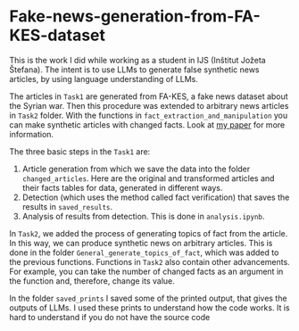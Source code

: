 # Fake-news-generation-from-FA-KES-dataset
This is the work I did while working as a student in IJS (Inštitut Jožeta Štefana). The intent is to use LLMs to generate false synthetic news articles, by using language understanding of LLMs.



The articles in `Task1` are generated from FA-KES, a fake news dataset about the Syrian war. Then this procedure was extended to arbitrary news articles in `Task2` folder. With the functions in `fact_extraction_and_manipulation` you can make synthetic articles with changed facts. Look at [my paper](https://aile3.ijs.si/dunja/SiKDD2024/Papers/IS2024_-_SIKDD_2024_paper_13.pdf) for more information.

The three basic steps in the `Task1` are:

1) Article generation from which we save the data into the folder `changed_articles`. Here are the original and transformed articles and their facts tables for data, generated in different ways.
2) Detection (which uses the method called fact verification) that saves the results in `saved_results`.
3) Analysis of results from detection. This is done in `analysis.ipynb`.

In `Task2`, we added the process of generating topics of fact from the article. In this way, we can produce synthetic news on arbitrary articles. This is done in the folder `General_generate_topics_of_fact`, which was added to the previous functions. Functions in `Task2` also contain other advancements. For example, you can take the number of changed facts as an argument in the function and, therefore, change its value.   


In the folder `saved_prints` I saved some of the printed output, that gives the outputs of LLMs. I used these prints to understand how the code works. It is hard to understand if you do not have the source code

